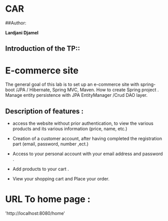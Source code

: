 # CAR

##Author:
 
**Lardjani Djamel**

## Introduction of the TP::

# E-commerce site 

The general goal of this lab is to set up an e-commerce site with spring-boot /JPA / Hibernate, Spring MVC, Maven.
How to create Spring project .
Manage entity persistence with JPA EntityManager /Crud DAO layer.




## Description of features :

* access the website without prior authentication, to view the various products and its various information (price, name, etc.)

* Creation of a customer account, after having completed the registration part (email, password, number ,ect.)

* Access to your personal account with your email address and password .

* Add products to your cart .

* View your shopping cart and Place your order.


# URL To home page :
'http://localhost:8080/home'
